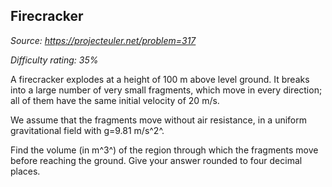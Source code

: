 Firecracker
-----------

*Source: https://projecteuler.net/problem=317*


*Difficulty rating: 35%*

A firecracker explodes at a height of 100 m above level ground. It
breaks into a large number of very small fragments, which move in every
direction; all of them have the same initial velocity of 20 m/s.

We assume that the fragments move without air resistance, in a uniform
gravitational field with g=9.81 m/s^2^.

Find the volume (in m^3^) of the region through which the fragments move
before reaching the ground. Give your answer rounded to four decimal
places.
